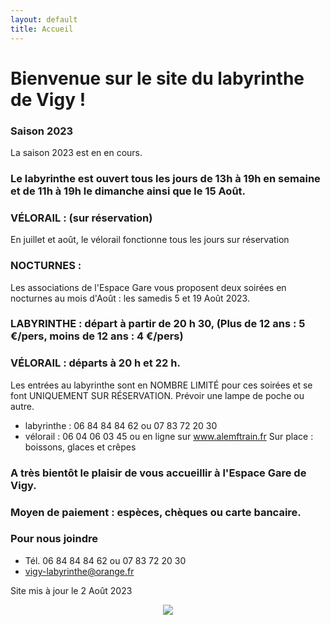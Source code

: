 ```yaml
---
layout: default
title: Accueil
---
```


<h1> Bienvenue sur le site du labyrinthe de Vigy ! </h1>



### Saison 2023

La saison 2023 est en en cours.


### Le labyrinthe est ouvert tous les jours de 13h à 19h en semaine et de 11h à 19h le dimanche ainsi que le 15 Août. 

### VÉLORAIL : (sur réservation)
En juillet et août, le vélorail fonctionne tous les jours sur réservation


### NOCTURNES : 
Les associations de l'Espace Gare vous proposent deux soirées en nocturnes au mois d'Août : les samedis 5 et 19 Août 2023. 

### LABYRINTHE  : départ à partir de 20 h 30, (Plus de 12 ans : 5 €/pers, moins de 12 ans : 4 €/pers)
### VÉLORAIL : départs à 20 h et 22 h.

Les entrées au labyrinthe sont en NOMBRE LIMITÉ pour ces soirées et se font UNIQUEMENT SUR RÉSERVATION. Prévoir une lampe de poche ou autre.
- labyrinthe : 06 84 84 84 62 ou 07 83 72 20 30
- vélorail : 06 04 06 03 45 ou en ligne sur www.alemftrain.fr
Sur place : boissons, glaces et crêpes

### A très bientôt le plaisir de vous accueillir à l'Espace Gare de Vigy.
 
### Moyen de paiement : espèces, chèques ou carte bancaire. 


### Pour nous joindre
* Tél. 06 84 84 84 62
ou 07 83 72 20 30
* vigy-labyrinthe@orange.fr

Site mis à jour le 2 Août 2023


<center>
<img src="{{ site.baseurl }}public/img/oie.jpg">
</center>

